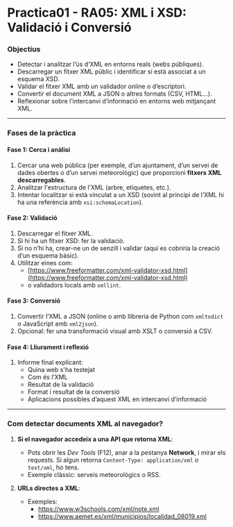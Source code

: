 # **Practica01 - RA05: XML i XSD: Validació i Conversió**

### **Objectius**
- Detectar i analitzar l’ús d’XML en entorns reals (webs públiques).
- Descarregar un fitxer XML públic i identificar si està associat a un esquema XSD.
- Validar el fitxer XML amb un validador online o d’escriptori.
- Convertir el document XML a JSON o altres formats (CSV, HTML...).
- Reflexionar sobre l’intercanvi d’informació en entorns web mitjançant XML.

---

### **Fases de la pràctica**

#### **Fase 1: Cerca i anàlisi**
1. Cercar una web pública (per exemple, d’un ajuntament, d’un servei de dades obertes o d’un servei meteorològic) que proporcioni **fitxers XML descarregables**.
2. Analitzar l'estructura de l’XML (arbre, etiquetes, etc.).
3. Intentar localitzar si està vinculat a un XSD (sovint al principi de l’XML hi ha una referència amb `xsi:schemaLocation`).

#### **Fase 2: Validació**
1. Descarregar el fitxer XML.
2. Si hi ha un fitxer XSD: fer la validació.
3. Si no n’hi ha, crear-ne un de senzill i validar (aquí es cobriria la creació d’un esquema bàsic).
4. Utilitzar eines com:
   - [https://www.freeformatter.com/xml-validator-xsd.html](https://www.freeformatter.com/xml-validator-xsd.html)
   - o validadors locals amb `xmllint`.

#### **Fase 3: Conversió**
1. Convertir l’XML a JSON (online o amb llibreria de Python com `xmltodict` o JavaScript amb `xml2json`).
2. Opcional: fer una transformació visual amb XSLT o conversió a CSV.

#### **Fase 4: Lliurament i reflexió**
1. Informe final explicant:
   - Quina web s'ha testejat
   - Com és l’XML
   - Resultat de la validació
   - Format i resultat de la conversió
   - Aplicacions possibles d’aquest XML en intercanvi d’informació

---

### **Com detectar documents XML al navegador?**

1. **Si el navegador accedeix a una API que retorna XML**:
   - Pots obrir les *Dev Tools* (F12), anar a la pestanya **Network**, i mirar els requests. Si algun retorna `Content-Type: application/xml` o `text/xml`, ho tens.
   - Exemple clàssic: serveis meteorològics o RSS.

2. **URLs directes a XML**:
   - Exemples: 
     - https://www.w3schools.com/xml/note.xml
     - https://www.aemet.es/xml/municipios/localidad_08019.xml


